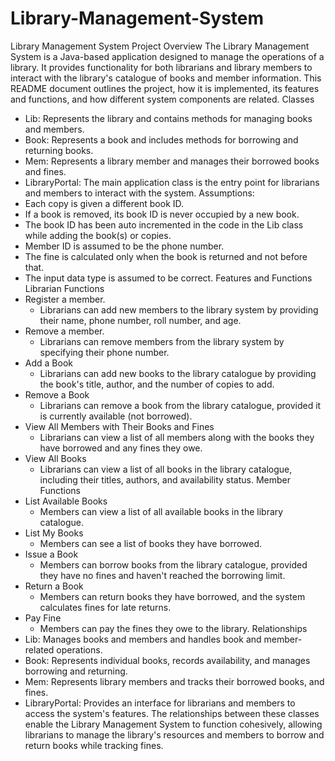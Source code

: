 # Library-Management-System
Library Management System
Project Overview
The Library Management System is a Java-based application designed to manage the operations of a
library. It provides functionality for both librarians and library members to interact with the library's
catalogue of books and member information. This README document outlines the project, how it is
implemented, its features and functions, and how different system components are related.
Classes
- Lib: Represents the library and contains methods for managing books and members.
- Book: Represents a book and includes methods for borrowing and returning books.
- Mem: Represents a library member and manages their borrowed books and fines.
- LibraryPortal: The main application class is the entry point for librarians and members to
interact with the system.
Assumptions:
- Each copy is given a different book ID.
- If a book is removed, its book ID is never occupied by a new book.
- The book ID has been auto incremented in the code in the Lib class while adding the book(s) or
copies.
- Member ID is assumed to be the phone number.
- The fine is calculated only when the book is returned and not before that.
- The input data type is assumed to be correct.
Features and Functions
Librarian Functions
- Register a member.
    - Librarians can add new members to the library system by providing their name, phone
number, roll number, and age.
- Remove a member.
    - Librarians can remove members from the library system by specifying their phone number.
- Add a Book
    - Librarians can add new books to the library catalogue by providing the book's title, author,
and the number of copies to add.
- Remove a Book
    - Librarians can remove a book from the library catalogue, provided it is currently available
(not borrowed).
- View All Members with Their Books and Fines
    - Librarians can view a list of all members along with the books they have borrowed and any
fines they owe.
- View All Books
    - Librarians can view a list of all books in the library catalogue, including their titles, authors,
and availability status.
Member Functions
- List Available Books
    - Members can view a list of all available books in the library catalogue.
- List My Books
    - Members can see a list of books they have borrowed.
- Issue a Book
    - Members can borrow books from the library catalogue, provided they have no fines and
haven't reached the borrowing limit.
- Return a Book
    - Members can return books they have borrowed, and the system calculates fines for late
returns.
- Pay Fine
    - Members can pay the fines they owe to the library.
Relationships
- Lib: Manages books and members and handles book and member-related operations.
- Book: Represents individual books, records availability, and manages borrowing and returning.
- Mem: Represents library members and tracks their borrowed books, and fines.
- LibraryPortal: Provides an interface for librarians and members to access the system's features.
The relationships between these classes enable the Library Management System to function
cohesively, allowing librarians to manage the library's resources and members to borrow and return
books while tracking fines.
